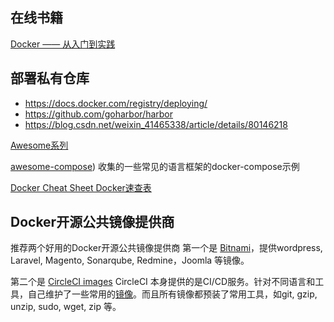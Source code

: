 ## 在线书籍

[Docker —— 从入门到实践](https://yeasy.gitbooks.io/docker_practice)

## 部署私有仓库
* https://docs.docker.com/registry/deploying/
* https://github.com/goharbor/harbor
* https://blog.csdn.net/weixin_41465338/article/details/80146218

[Awesome系列](https://github.com/veggiemonk/awesome-docker)

[awesome-compose](https://github.com/docker/awesome-compose)) 收集的一些常见的语言框架的docker-compose示例

[Docker Cheat Sheet Docker速查表](https://github.com/wsargent/docker-cheat-sheet/blob/master/zh-cn/README.md)

## Docker开源公共镜像提供商

推荐两个好用的Docker开源公共镜像提供商
第一个是 [Bitnami](https://github.com/bitnami)，提供wordpress, Laravel, Magento, Sonarqube, Redmine，Joomla 等镜像。

第二个是 [CircleCI images](https://github.com/circleci/circleci-images)
CircleCI 本身提供的是CI/CD服务。针对不同语言和工具，自己维护了一些常用的[镜像](https://circleci.com/docs/2.0/circleci-images/)。而且所有镜像都预装了常用工具，如git, gzip, unzip, sudo, wget, zip 等。


